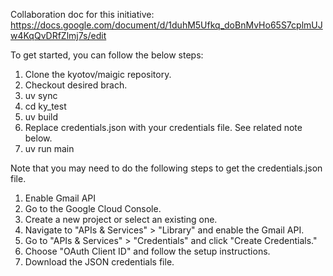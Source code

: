 Collaboration doc for this initiative: https://docs.google.com/document/d/1duhM5Ufkq_doBnMvHo65S7cplmUJw4KqQvDRfZlmj7s/edit

To get started, you can follow the below steps:
1. Clone the kyotov/maigic repository.
2. Checkout desired brach.
3. uv sync
5. cd ky_test 
7. uv build
8. Replace credentials.json with your credentials file. See related note below.
8. uv run main


Note that you may need to do the following steps to get the credentials.json file.
1. Enable Gmail API
2. Go to the Google Cloud Console.
3. Create a new project or select an existing one.
4. Navigate to "APIs & Services" > "Library" and enable the Gmail API.
5. Go to "APIs & Services" > "Credentials" and click "Create Credentials."
6. Choose "OAuth Client ID" and follow the setup instructions.
7. Download the JSON credentials file.